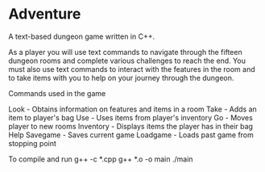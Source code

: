 # Adventure

A text-based dungeon game written in C++.

As a player you will use text commands to navigate through the fifteen dungeon rooms and complete various challenges to reach the end. You must also use text commands to interact with the features in the room and to take items with you to help on your journey through the dungeon.

Commands used in the game

Look - Obtains information on features and items in a room
Take - Adds an item to player's bag 
Use - Uses items from player's inventory
Go - Moves player to new rooms
Inventory - Displays items the player has in their bag
Help
Savegame - Saves current game
Loadgame - Loads past game from stopping point

To compile and run
	g++ -c *.cpp
	g++ *.o -o main
	./main
